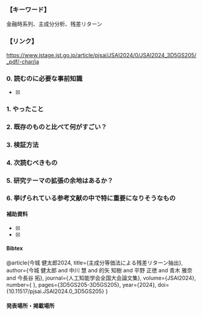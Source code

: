 ### 【キーワード】
金融時系列、主成分分析、残差リターン

### 【リンク】
https://www.jstage.jst.go.jp/article/pjsai/JSAI2024/0/JSAI2024_3D5GS205/_pdf/-char/ja

### 0. 読むのに必要な事前知識
- [x] 



### 1. やったこと


### 2. 既存のものと比べて何がすごい？


### 3. 検証方法


### 4. 次読むべきもの


### 5. 研究テーマの拡張の余地はあるか？


### 6. 挙げられている参考文献の中で特に重要になりそうなもの


#### 補助資料
- [x] 
- [x] 

#### Bibtex
@article{今城 健太郎2024,
  title={主成分等価法による残差リターン抽出},
  author={今城 健太郎 and 中川 慧 and 的矢 知樹 and 平野 正徳 and 青木 雅奈 and 今長谷 拓},
  journal={人工知能学会全国大会論文集},
  volume={JSAI2024},
  number={ },
  pages={3D5GS205-3D5GS205},
  year={2024},
  doi={10.11517/pjsai.JSAI2024.0_3D5GS205}
}

#### 発表場所・掲載場所
